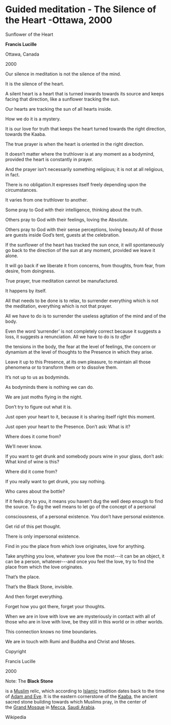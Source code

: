 # Guided meditation - The Silence of the Heart -Ottawa, 2000

Sunflower of the Heart

**Francis Lucille**

Ottawa, Canada

2000

Our silence in meditation is not the silence of the mind.

It is the silence of the heart.

A silent heart is a heart that is turned inwards towards its source and keeps facing that direction, like a sunflower tracking the sun.

Our hearts are tracking the sun of all hearts inside.

How we do it is a mystery.

It is our love for truth that keeps the heart turned towards the right direction, towards the Kaaba.

The true prayer is when the heart is oriented in the right direction.

It doesn’t matter where the truthlover is at any moment as a bodymind, provided the heart is constantly in prayer.

And the prayer isn’t necessarily something religious; it is not at all religious, in fact.

There is no obligation.It expresses itself freely depending upon the circumstances.

It varies from one truthlover to another.

Some pray to God with their intelligence, thinking about the truth.

Others pray to God with their feelings, loving the Absolute.

Others pray to God with their sense perceptions, loving beauty.All of those are guests inside God’s tent, guests at the celebration.

If the sunflower of the heart has tracked the sun once, it will spontaneously go back to the direction of the sun at any moment, provided we leave it alone.

It will go back if we liberate it from concerns, from thoughts, from fear, from desire, from doingness.

True prayer, true meditation cannot be manufactured.

It happens by itself.

All that needs to be done is to relax, to surrender everything which is not the meditation, everything which is not that prayer.

All we have to do is to surrender the useless agitation of the mind and of the body.

Even the word ‘surrender’ is not completely correct because it suggests a loss, it suggests a renunciation. All we have to do is _to offer_

the tensions in the body, the fear at the level of feelings, the concern or dynamism at the level of thoughts to the Presence in which they arise.

Leave it up to this Presence, at its own pleasure, to maintain all those phenomena or to transform them or to dissolve them.

It’s not up to us as bodyminds.

As bodyminds there is nothing we can do.

We are just moths flying in the night.

Don’t try to figure out what it is.

Just open your heart to it, because it is sharing itself right this moment.

Just open your heart to the Presence. Don’t ask: What is it?

Where does it come from?

We’ll never know.

If you want to get drunk and somebody pours wine in your glass, don’t ask: What kind of wine is this?

Where did it come from?

If you really want to get drunk, you say nothing.

Who cares about the bottle?

If it feels dry to you, it means you haven’t dug the well deep enough to find the source. To dig the well means to let go of the concept of a personal

consciousness, of a personal existence. You don’t have personal existence.

Get rid of this pet thought.

There is only impersonal existence.

Find in you the place from which love originates, love for anything.

Take anything you love, whatever you love the most---it can be an object, it can be a person, whatever---and once you feel the love, try to find the place from which the love originates.

That’s the place.

That’s the Black Stone, invisible.

And then forget everything.

Forget how you got there, forget your thoughts.

When we are in love with love we are mysteriously in contact with all of those who are in love with love, be they still in this world or in other worlds.

This connection knows no time boundaries.

We are in touch with Rumi and Buddha and Christ and Moses.

Copyright

Francis Lucille

2000

Note: The **Black Stone**

is a [Muslim](http://web.archive.org/web/20100911085016/http://en.wikipedia.org/wiki/Muslim) relic, which according to [Islamic](http://web.archive.org/web/20100911085016/http://en.wikipedia.org/wiki/Islam) tradition dates back to the time of [Adam and Eve](http://web.archive.org/web/20100911085016/http://en.wikipedia.org/wiki/Adam_and_Eve). It is the eastern cornerstone of the [Kaaba](http://web.archive.org/web/20100911085016/http://en.wikipedia.org/wiki/Kaaba), the ancient sacred stone building towards which Muslims pray, in the center of the [Grand Mosque](http://web.archive.org/web/20100911085016/http://en.wikipedia.org/wiki/Masjid_al-Haram) in [Mecca](http://web.archive.org/web/20100911085016/http://en.wikipedia.org/wiki/Mecca), [Saudi Arabia](http://web.archive.org/web/20100911085016/http://en.wikipedia.org/wiki/Saudi_Arabia).

Wikipedia

